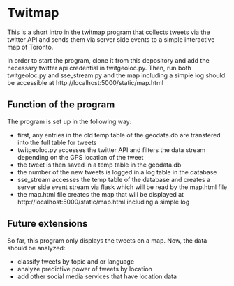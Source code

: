 Twitmap
==========

This is a short intro in the twitmap program that collects tweets via the twitter API and sends them via server side events to a simple interactive map of Toronto.

In order to start the program, clone it from this depository and add the necessary twitter api credential in twitgeoloc.py. Then, run both twitgeoloc.py and sse_stream.py and the map including a simple log should be accessible at http://localhost:5000/static/map.html

Function of the program
-------------------------

The program is set up in the following way:

- first, any entries in the old temp table of the geodata.db are transfered into the full table for tweets
- twitgeoloc.py accesses the twitter API and filters the data stream depending on the GPS location of the tweet
- the tweet is then saved in a temp table in the geodata.db
- the number of the new tweets is logged in a log table in the database
- sse_stream accesses the temp table of the database and creates a server side event stream via flask which will be read by the map.html file
- the map.html file creates the map that will be displayed at http://localhost:5000/static/map.html including a simple log

Future extensions
--------------------

So far, this program only displays the tweets on a map. Now, the data should be analyzed:

- classify tweets by topic and or language 
- analyze predictive power of tweets by location
- add other social media services that have location data



